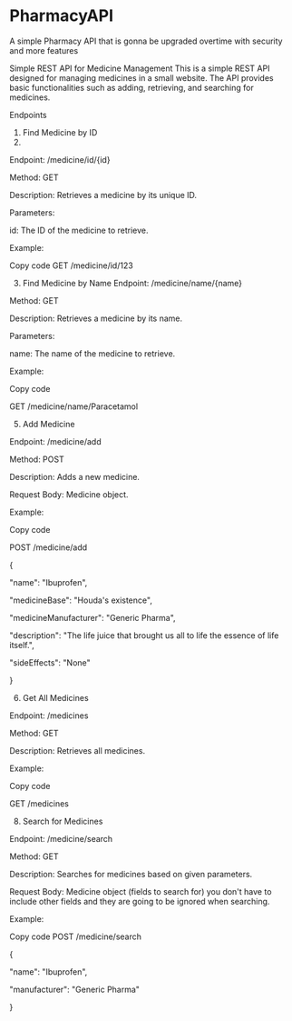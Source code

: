 # PharmacyAPI
A simple Pharmacy API that is gonna be upgraded overtime with security and more features


Simple REST API for Medicine Management
This is a simple REST API designed for managing medicines in a small website. The API provides basic functionalities such as adding, retrieving, and searching for medicines.


Endpoints


1. Find Medicine by ID
2. 
Endpoint: /medicine/id/{id}

Method: GET

Description: Retrieves a medicine by its unique ID.

Parameters:

id: The ID of the medicine to retrieve.


Example:


Copy code
GET /medicine/id/123



3. Find Medicine by Name
Endpoint: /medicine/name/{name}

Method: GET

Description: Retrieves a medicine by its name.

Parameters:

name: The name of the medicine to retrieve.


Example:


Copy code

GET /medicine/name/Paracetamol




5. Add Medicine

Endpoint: /medicine/add

Method: POST

Description: Adds a new medicine.

Request Body: Medicine object.



Example:


Copy code

POST /medicine/add


{

  "name": "Ibuprofen",
  
  "medicineBase": "Houda's existence",
  
  "medicineManufacturer": "Generic Pharma",  
  
  "description": "The life juice that brought us all to life the essence of life itself.",
  
  "sideEffects": "None"
  
}





6. Get All Medicines

Endpoint: /medicines

Method: GET

Description: Retrieves all medicines.


Example:


Copy code

GET /medicines




8. Search for Medicines

Endpoint: /medicine/search

Method: GET

Description: Searches for medicines based on given parameters.

Request Body: Medicine object (fields to search for) you don't have to include other fields and they are going to be ignored when searching.


Example:


Copy code
POST /medicine/search

{

  "name": "Ibuprofen",
  
  "manufacturer": "Generic Pharma"
  
}
